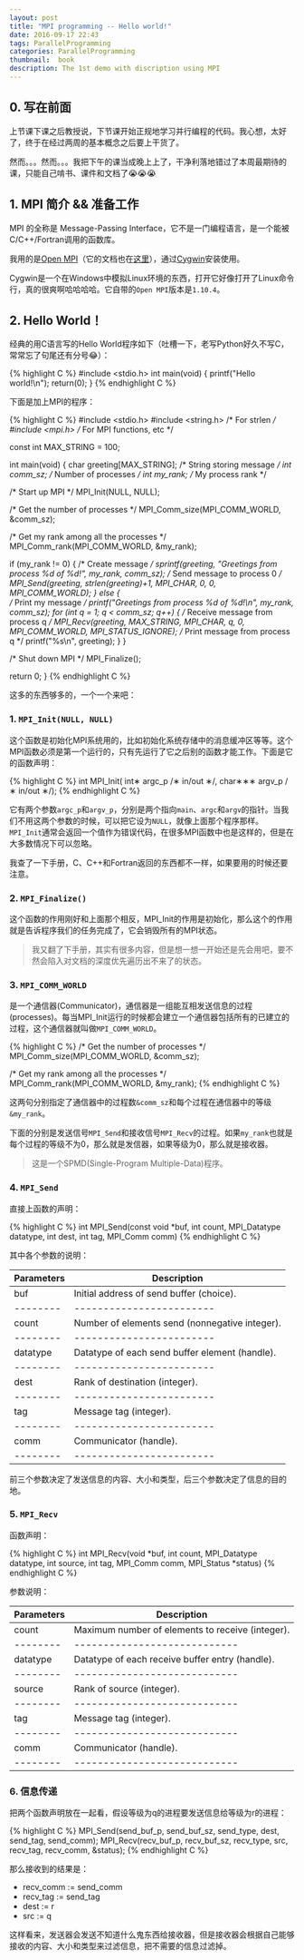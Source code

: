 ```yaml
---
layout: post
title: "MPI programming -- Hello world!"
date: 2016-09-17 22:43
tags: ParallelProgramming
categories: ParallelProgramming
thumbnail:  book
description: The 1st demo with discription using MPI
---
```


## 0. 写在前面

上节课下课之后教授说，下节课开始正规地学习并行编程的代码。我心想，太好了，终于在经过两周的基本概念之后要上干货了。

然而。。。然而。。。我把下午的课当成晚上上了，干净利落地错过了本周最期待的课，只能自己啃书、课件和文档了:sob::sob::sob:

## 1. MPI 简介 && 准备工作

MPI 的全称是 Message-Passing Interface，它不是一门编程语言，是一个能被C/C++/Fortran调用的函数库。

我用的是[Open MPI](https://www.open-mpi.org/)（它的文档也在[这里](https://www.open-mpi.org/doc/v1.10/)），通过[Cygwin](https://www.cygwin.com/)安装使用。

Cygwin是一个在Windows中模拟Linux环境的东西，打开它好像打开了Linux命令行，真的很爽啊哈哈哈哈。它自带的`Open MPI`版本是`1.10.4`。


## 2. Hello World！

经典的用C语言写的Hello World程序如下（吐槽一下，老写Python好久不写C，常常忘了句尾还有分号:joy:）：

{% highlight C %}
#include <stdio.h>
int main(void) {
	printf("Hello world!\n");
	return(0);
}
{% endhighlight C %}

下面是加上MPI的程序：

{% highlight C %}
#include <stdio.h>
#include <string.h>  /* For strlen             */
#include <mpi.h>     /* For MPI functions, etc */ 

const int MAX_STRING = 100;

int main(void) {
   char       greeting[MAX_STRING];  /* String storing message */
   int        comm_sz;               /* Number of processes    */
   int        my_rank;               /* My process rank        */

   /* Start up MPI */
   MPI_Init(NULL, NULL); 

   /* Get the number of processes */
   MPI_Comm_size(MPI_COMM_WORLD, &comm_sz); 

   /* Get my rank among all the processes */
   MPI_Comm_rank(MPI_COMM_WORLD, &my_rank); 

   if (my_rank != 0) { 
      /* Create message */
      sprintf(greeting, "Greetings from process %d of %d!", 
            my_rank, comm_sz);
      /* Send message to process 0 */
      MPI_Send(greeting, strlen(greeting)+1, MPI_CHAR, 0, 0,
            MPI_COMM_WORLD); 
   } else {  
      /* Print my message */
      printf("Greetings from process %d of %d!\n", my_rank, comm_sz);
      for (int q = 1; q < comm_sz; q++) {
         /* Receive message from process q */
         MPI_Recv(greeting, MAX_STRING, MPI_CHAR, q,
            0, MPI_COMM_WORLD, MPI_STATUS_IGNORE);
         /* Print message from process q */
         printf("%s\n", greeting);
      } 
   }

   /* Shut down MPI */
   MPI_Finalize(); 

   return 0;
}
{% endhighlight C %}

这多的东西够多的，一个一个来吧：

### 1. `MPI_Init(NULL, NULL)`

这个函数是初始化MPI系统用的，比如初始化系统存储中的消息缓冲区等等。这个MPI函数必须是第一个运行的，只有先运行了它之后别的函数才能工作。下面是它的函数声明：

{% highlight C %}
int MPI_Init(
	int∗ 	argc_p /∗ in/out ∗/,
	char∗∗∗ argv_p /∗ in/out ∗/);
{% endhighlight C %}

它有两个参数`argc_p`和`argv_p`，分别是两个指向`main`、`argc`和`argv`的指针。当我们不用这两个参数的时候，可以把它设为`NULL`，就像上面那个程序那样。`MPI_Init`通常会返回一个值作为错误代码，在很多MPI函数中也是这样的，但是在大多数情况下可以忽略。

我查了一下手册，C、C++和Fortran返回的东西都不一样，如果要用的时候还要注意。

### 2. `MPI_Finalize()`

这个函数的作用刚好和上面那个相反，MPI_Init的作用是初始化，那么这个的作用就是告诉程序我们的任务完成了，它会销毁所有的MPI状态。

> 我又翻了下手册，其实有很多内容，但是想一想一开始还是先会用吧，要不然会陷入对文档的深度优先遍历出不来了的状态。

### 3. `MPI_COMM_WORLD`

是一个通信器(Communicator)，通信器是一组能互相发送信息的过程(processes)。每当MPI_Init运行的时候都会建立一个通信器包括所有的已建立的过程，这个通信器就叫做`MPI_COMM_WORLD`。

{% highlight C %}
   /* Get the number of processes */
   MPI_Comm_size(MPI_COMM_WORLD, &comm_sz); 

   /* Get my rank among all the processes */
   MPI_Comm_rank(MPI_COMM_WORLD, &my_rank);
{% endhighlight C %}

这两句分别指定了通信器中的过程数`&comm_sz`和每个过程在通信器中的等级`&my_rank`。

下面的分别是发送信号`MPI_Send`和接收信号`MPI_Recv`的过程。如果`my_rank`也就是每个过程的等级不为0，那么就是发信器，如果等级为0，那么就是接收器。

> 这是一个SPMD(Single-Program Multiple-Data)程序。

### 4. `MPI_Send`

直接上函数的声明：

{% highlight C %}
int MPI_Send(const void *buf, int count, MPI_Datatype datatype,
			 int dest, int tag, MPI_Comm comm)
{% endhighlight C %}

其中各个参数的说明：


Parameters | Description
--------   | ------------------------
buf        | Initial address of send buffer (choice).
--------   | ------------------------
count      | Number of elements send (nonnegative integer).
--------   | ------------------------
datatype   | Datatype of each send buffer element (handle).
--------   | ------------------------
dest       | Rank of destination (integer).
--------   | ------------------------
tag        | Message tag (integer).
--------   | ------------------------
comm       | Communicator (handle).
--------   | ------------------------

前三个参数决定了发送信息的内容、大小和类型，后三个参数决定了信息的目的地。


### 5. `MPI_Recv`

函数声明：

{% highlight C %}
int MPI_Recv(void *buf, int count, MPI_Datatype datatype,
    		 int source, int tag, MPI_Comm comm, MPI_Status *status)
{% endhighlight C %}

参数说明：

Parameters | Description
--------   | ----------------------------
count      | Maximum number of elements to receive (integer).
--------   | ----------------------------
datatype   | Datatype of each receive buffer entry (handle).
--------   | ----------------------------
source     | Rank of source (integer).
--------   | ----------------------------
tag        | Message tag (integer).
--------   | ----------------------------
comm       | Communicator (handle).
--------   | ----------------------------



### 6. 信息传递

把两个函数声明放在一起看，假设等级为q的进程要发送信息给等级为r的进程：

{% highlight C %}
MPI_Send(send_buf_p, send_buf_sz, send_type, dest, send_tag,
send_comm);
MPI_Recv(recv_buf_p, recv_buf_sz, recv_type, src, recv_tag,
recv_comm, &status);
{% endhighlight C %}

那么接收到的结果是：

- recv_comm := send_comm
- recv_tag := send_tag
- dest := r
- src := q

这样看来，发送器会发送不知道什么鬼东西给接收器，但是接收器会根据自己能够接收的内容、大小和类型来过滤信息，把不需要的信息过滤掉。
